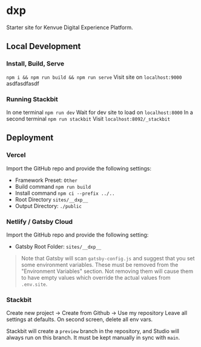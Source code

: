 # __dxp__

Starter site for Kenvue Digital Experience Platform.


## Local Development

### Install, Build, Serve

`npm i && npm run build && npm run serve`
Visit site on `localhost:9000`
asdfasdfasdf

### Running Stackbit

In one terminal `npm run dev`
Wait for dev site to load on `localhost:8000`
In a second terminal `npm run stackbit`
Visit `localhost:8092/_stackbit`

## Deployment

### Vercel
Import the GitHub repo and provide the following settings:
- Framework Preset: `Other`
- Build command `npm run build`
- Install command `npm ci --prefix ../..`
- Root Directory `sites/__dxp__`
- Output Directory: `./public`

### Netlify / Gatsby Cloud
Import the GitHub repo and provide the following setting:
- Gatsby Root Folder: `sites/__dxp__`

> Note that Gatsby will scan `gatsby-config.js` and suggest that you set some
> environment variables. These must be removed from the "Environment Variables"
> section. Not removing them will cause them to have empty values which override
> the actual values from `.env.site`.

### Stackbit

Create new project -> Create from Github -> Use my repository
Leave all settings at defaults.
On second screen, delete all env vars.

Stackbit will create a `preview` branch in the repository, and Studio will always
run on this branch.  It must be kept manually in sync with `main`.
